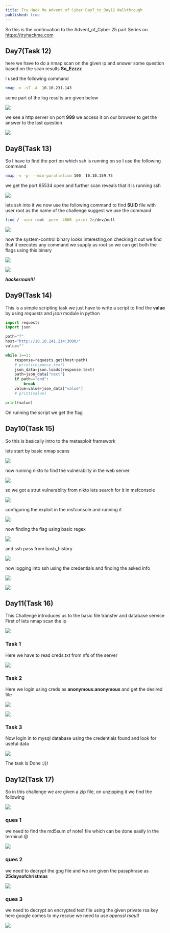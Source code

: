 ```yaml
---
title: Try Hack Me Advent of Cyber Day7_to_Day12 Walkthrough
published: true
---
```

So this is the continuation to the Advent_of_Cyber 25 part Series on <https://tryhackme.com>

## Day7(Task 12)
here we have to do a nmap scan on the given ip and answer some question based on the scan results **So_Ezzzz**

I used the following command
```bash
nmap -v -sT -A  10.10.231.143
```
some part of the log results are given below 

![](img/thm_advent/27.png)


we see a http server on port **999**
we access it on our browser to get the answer to the last question

![](img/thm_advent/28.png)

## Day8(Task 13)
So I have to find the port on which ssh is running on so I use the following command

```bash
nmap -v -p- --min-parallelism 100  10.10.159.75
```
we get the port 65534 open and further scan reveals that it is running ssh

![](img/thm_advent/29.png)

lets ssh into it 
we now use the following command to find **SUID** file with user root as the name of the challenge suggest 
we use the command

```bash
find / -user root -perm -4000 -print 2>/dev/null
```
![](img/thm_advent/30.png)

now the system-control binary looks interesting,on checking it out we find that it executes any command we supply as root so we can get both the flags using this binary

![](img/thm_advent/31.png)

![](img/thm_advent/32.png)

***hackerman!!!***

## Day9(Task 14)
This is a simple scripting task we just have to write a script to find the **value** by using *requests* and *json* module in python

```python
import requests
import json

path="f"
host="http://10.10.241.214:3000/"
value=""

while 1==1:
	response=requests.get(host+path)
	# print(response.text)
	json_data=json.loads(response.text)
	path=json_data["next"]
	if path=="end":
		break
	value=value+json_data["value"]
	# print(value)

print(value)
```
On running the script we get the flag

## Day10(Task 15)

So this is basically intro to the metasploit framework

lets start by basic nmap scans

![](img/thm_advent/36.png)

now running nikto to find the vulnerablity in the web server

![](img/thm_advent/40.png)

so we got a strut vulnerablity from nikto lets search for it in msfconsole

![](img/thm_advent/37.png)

configuring the exploit in the msfconsole and running it

![](img/thm_advent/35.png)

now finding the flag using basic regex

![](img/thm_advent/33.png)

and ssh pass from bash_history 

![](img/thm_advent/34.png)

now logging into ssh using the credentials and finding the asked info

![](img/thm_advent/38.png)

![](img/thm_advent/39.png)


## Day11(Task 16)
This Challenge introduces us to the basic file transfer and database service
First of lets nmap scan the ip 

![](img/thm_advent/42.png)

### Task 1
Here we have to read creds.txt from nfs of the server

![](img/thm_advent/41.png)

### Task 2 
Here we login using creds as **anonymous:anonymous**
and get the desired file

![](img/thm_advent/43.png)

![](img/thm_advent/44.png)

### Task 3
Now login in to mysql database using the credentials found and look for useful data

![](img/thm_advent/45.png)

The task is Done *:)))*

## Day12(Task 17)

So in this challenge we are given a zip file, on unzipping it we find the following

![](img/thm_advent/49.png)



### ques 1
we need to find the md5sum of note1 file which can be done easily in the terminal :smile:

![](img/thm_advent/46.png)

### ques 2
we need to decrypt the gpg file and we are given the passphrase as **25daysofchristmas**

![](img/thm_advent/47.png)

### ques 3 
we need to decrypt an encrypted text file using the given private rsa key 
here google comes to my rescue we need to use *openssl rsautl*

![](img/thm_advent/48.png)